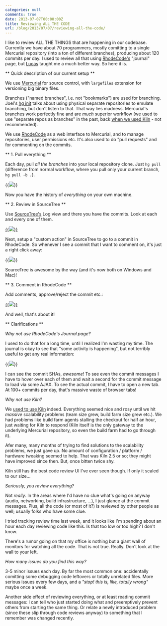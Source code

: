 ```yaml
---
categories: null
comments: true
date: 2013-07-07T00:00:00Z
title: Reviewing ALL THE CODE
url: /blog/2013/07/07/reviewing-all-the-code/
---
```


I like to review ALL THE THINGS that are happening in our codebase. Currently we have about 70 programmers,
mostly comitting to a single Mercurial repository (into a ton of different branches), producing about
120 commits per day. I used to review all that using [RhodeCode's](http://rhodecode.org/) "journal" page, but [Lucas](https://twitter.com/lucasmeijer) taught me a much
better way. So here it is.


** Quick description of our current setup **

We use [Mercurial](http://mercurial.selenic.com/) for source control, with `largefiles` extension for versioning big binary files.

Branches ("named branches", i.e. not "bookmarks") are used for branching. Joel's [hg init](http://hginit.com/05.html) talks about using physical separate repositories to emulate branching, but don't listen to that. That way lies madness. Mercurial's branches work perfectly fine and are *much* superior workflow (we used to use "separate repos as branches" in the past, back [when we used Kiln](http://aras-p.info/blog/2011/04/18/mercurialkiln-experience-so-far/) - not recommended).

We use [RhodeCode](http://rhodecode.org/) as a web interface to Mercurial, and to manage repositories, user permissions etc. It's also used to do "pull requests" and for commenting on the commits.


** 1. Pull everything **

Each day, pull *all the branches* into your local repository clone. Just `hg pull` (difference from normal workflow,
where you pull only your current branch, `hg pull -b .`).

{{<img src="/img/blog/2013-07/review-pull.png">}}

Now you have the history of *everything* on your own machine.


** 2. Review in SourceTree **

Use [SourceTree's](http://www.sourcetreeapp.com/) Log view and there you have the commits. Look at each and every one of them. 

[{{<img src="/img/blog/2013-07/review-sourcetree-500.jpg">}}](/img/blog/2013-07/review-sourcetree.png)

Next, setup a "custom action" in SourceTree to go to a commit in RhodeCode. So whenever I see a commit that I want
to comment on, it's just a right click away:

{{<img src="/img/blog/2013-07/review-customaction.png">}}

SourceTree is awesome by the way (and it's now both on Windows and Mac)!


** 3. Comment in RhodeCode **

Add comments, approve/reject the commit etc.:

[{{<img src="/img/blog/2013-07/review-rhodecode-500.png">}}](/img/blog/2013-07/review-rhodecode.png)

And well, that's about it!


** Clarifications **


*Why not use RhodeCode's Journal page?*

I used to do that for a long time, until I realized I'm wasting my time. The journal is okay to see that "some activity is happening", but not terribly useful to get any real information:

{{<img src="/img/blog/2013-07/review-journal.png">}}

I can see the commit SHAs, *awesome*! To see even the commit messages I have to hover over each of them and wait a second for the commit message to load via some AJAX. To see the actual commit, I have to open a new tab. At 100+ commits per day, that's massive waste of browser tabs!


*Why not use Kiln?*

We [used to use Kiln](http://aras-p.info/blog/2011/04/18/mercurialkiln-experience-so-far/) indeed. Everything seemed nice and rosy until we hit *massive* scalability problems (team size grew, build farm size grew etc.). We had problems like build farm agents stalling the checkout for half an hour, just waiting for Kiln to respond (Kiln itself is the only gateway to the underlying Mercurial repository, so even the build farm had to go through it).

Afer many, many months of trying to find solutions to the scalability problems, we just gave up. No amount of configuration / platform / hardware tweaking seemed to help. That was Kiln 2.5 or so; they might have improved since then. But, once bitten twice shy.

Kiln still has the best code review UI I've ever seen though. If only it scaled to our size...


*Seriously, you review everything?*

Not *really*. In the areas where I'd have no clue what's going on anyway (audio, networking, build infrastructure, ...), I just glance at the commit messages. Plus, all the code (or most of it?) is reviewed by other people as well; usually folks who have some clue.

I tried tracking review time last week, and it looks like I'm spending about an hour each day reviewing code like this. Is that too low or too high? I don't know.

There's a rumor going on that my office is nothing but a giant wall of monitors for watching all the code. That is not true. Really. Don't look at the wall to your left.


*How many issues do you find this way?*

3-5 minor issues each day. By far the most common one: accidentally comitting some debugging code leftovers or totally unrelated files. More serious issues every few days, and a *"stop! this is, like, totally wrong"* maybe once a week.

Another side effect of reviewing everything, or at least reading commit messages: I can tell who just started doing what and preemptively prevent others from starting the same thing. Or relate a newly introduced problem (since these slip through code reviews anyway) to something that I remember was changed recently.

